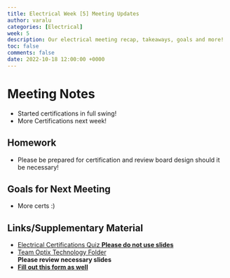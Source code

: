 ```yaml
---
title: Electrical Week [5] Meeting Updates
author: varalu
categories: [Electrical]
week: 5
description: Our electrical meeting recap, takeaways, goals and more!
toc: false
comments: false
date: 2022-10-18 12:00:00 +0000
--- 
```


# Meeting Notes  
- Started certifications in full swing! 
- More Certifications next week!

## Homework 
- Please be prepared for certification and review board design should it be necessary!

## Goals for Next Meeting  
- More certs :)

## Links/Supplementary Material 
- [Electrical Certifications Quiz **Please do not use slides**](https://forms.gle/fbAqr6YncPNQv8Zo8)
- [Team Optix Technology Folder](https://drive.google.com/drive/folders/1D4VNl_CzpGJff69jR2onBDxhrS-d7Ol8?usp=sharing)  
**Please review necessary slides**
- **[Fill out this form as well](https://docs.google.com/forms/u/6/d/1sDOcLfz7DDRgtVxeHpuEXU8QIt9QpJGENf3IiLh7zww/edit?usp=drive_web)**
  